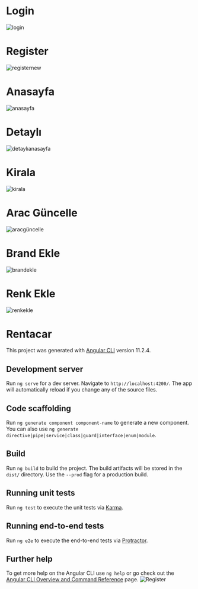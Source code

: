 # Login
![login](https://user-images.githubusercontent.com/69399599/115163333-3132cb00-a0b1-11eb-98f6-db978920576d.PNG)
# Register
![registernew](https://user-images.githubusercontent.com/69399599/115163363-5de6e280-a0b1-11eb-9dea-32d5450e42bc.PNG)
# Anasayfa
![anasayfa](https://user-images.githubusercontent.com/69399599/115163444-d2218600-a0b1-11eb-89f3-3730dbc71bd9.PNG)
# Detaylı 
![detaylıanasayfa](https://user-images.githubusercontent.com/69399599/115163510-27f62e00-a0b2-11eb-835b-af3dafc7eb04.PNG)
# Kirala
![kirala](https://user-images.githubusercontent.com/69399599/115163677-22e5ae80-a0b3-11eb-8507-999905d103f0.PNG)

# Arac Güncelle
![aracgüncelle](https://user-images.githubusercontent.com/69399599/115163527-465c2980-a0b2-11eb-85e8-d3eb66d34a61.PNG)
# Brand Ekle
![brandekle](https://user-images.githubusercontent.com/69399599/115163625-cf736080-a0b2-11eb-867a-f4c85320078f.PNG)
# Renk Ekle
![renkekle](https://user-images.githubusercontent.com/69399599/115163669-119ca200-a0b3-11eb-9548-2c87ca6297d1.PNG)


# Rentacar

This project was generated with [Angular CLI](https://github.com/angular/angular-cli) version 11.2.4.

## Development server

Run `ng serve` for a dev server. Navigate to `http://localhost:4200/`. The app will automatically reload if you change any of the source files.

## Code scaffolding

Run `ng generate component component-name` to generate a new component. You can also use `ng generate directive|pipe|service|class|guard|interface|enum|module`.

## Build

Run `ng build` to build the project. The build artifacts will be stored in the `dist/` directory. Use the `--prod` flag for a production build.

## Running unit tests

Run `ng test` to execute the unit tests via [Karma](https://karma-runner.github.io).

## Running end-to-end tests

Run `ng e2e` to execute the end-to-end tests via [Protractor](http://www.protractortest.org/).

## Further help

To get more help on the Angular CLI use `ng help` or go check out the [Angular CLI Overview and Command Reference](https://angular.io/cli) page.
![Register](https://user-images.githubusercontent.com/69399599/115163346-4d366c80-a0b1-11eb-8ad4-fd2bad0c01d8.PNG)
